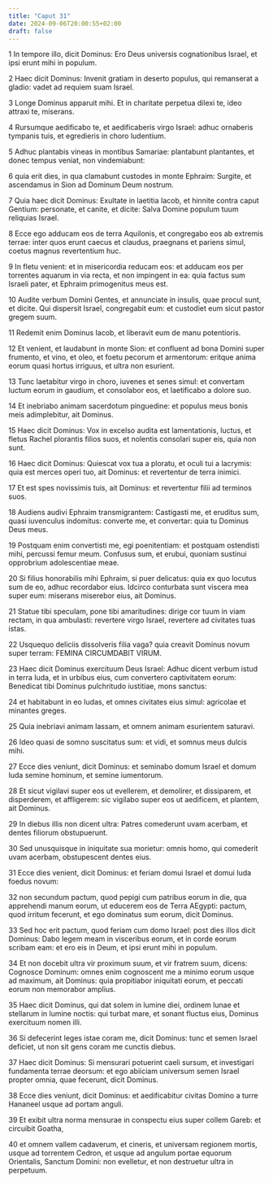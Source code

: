 ```yaml
---
title: "Caput 31"
date: 2024-09-06T20:00:55+02:00
draft: false
---
```



1 In tempore illo, dicit Dominus: Ero Deus universis cognationibus Israel, et ipsi erunt mihi in populum.

2 Haec dicit Dominus: Invenit gratiam in deserto populus, qui remanserat a gladio: vadet ad requiem suam Israel.

3 Longe Dominus apparuit mihi. Et in charitate perpetua dilexi te, ideo attraxi te, miserans.

4 Rursumque aedificabo te, et aedificaberis virgo Israel: adhuc ornaberis tympanis tuis, et egredieris in choro ludentium.

5 Adhuc plantabis vineas in montibus Samariae: plantabunt plantantes, et donec tempus veniat, non vindemiabunt:

6 quia erit dies, in qua clamabunt custodes in monte Ephraim: Surgite, et ascendamus in Sion ad Dominum Deum nostrum.

7 Quia haec dicit Dominus: Exultate in laetitia Iacob, et hinnite contra caput Gentium: personate, et canite, et dicite: Salva Domine populum tuum reliquias Israel.

8 Ecce ego adducam eos de terra Aquilonis, et congregabo eos ab extremis terrae: inter quos erunt caecus et claudus, praegnans et pariens simul, coetus magnus revertentium huc.

9 In fletu venient: et in misericordia reducam eos: et adducam eos per torrentes aquarum in via recta, et non impingent in ea: quia factus sum Israeli pater, et Ephraim primogenitus meus est.

10 Audite verbum Domini Gentes, et annunciate in insulis, quae procul sunt, et dicite. Qui dispersit Israel, congregabit eum: et custodiet eum sicut pastor gregem suum.

11 Redemit enim Dominus Iacob, et liberavit eum de manu potentioris.

12 Et venient, et laudabunt in monte Sion: et confluent ad bona Domini super frumento, et vino, et oleo, et foetu pecorum et armentorum: eritque anima eorum quasi hortus irriguus, et ultra non esurient.

13 Tunc laetabitur virgo in choro, iuvenes et senes simul: et convertam luctum eorum in gaudium, et consolabor eos, et laetificabo a dolore suo.

14 Et inebriabo animam sacerdotum pinguedine: et populus meus bonis meis adimplebitur, ait Dominus.

15 Haec dicit Dominus: Vox in excelso audita est lamentationis, luctus, et fletus Rachel plorantis filios suos, et nolentis consolari super eis, quia non sunt.

16 Haec dicit Dominus: Quiescat vox tua a ploratu, et oculi tui a lacrymis: quia est merces operi tuo, ait Dominus: et revertentur de terra inimici.

17 Et est spes novissimis tuis, ait Dominus: et revertentur filii ad terminos suos.

18 Audiens audivi Ephraim transmigrantem: Castigasti me, et eruditus sum, quasi iuvenculus indomitus: converte me, et convertar: quia tu Dominus Deus meus.

19 Postquam enim convertisti me, egi poenitentiam: et postquam ostendisti mihi, percussi femur meum. Confusus sum, et erubui, quoniam sustinui opprobrium adolescentiae meae.

20 Si filius honorabilis mihi Ephraim, si puer delicatus: quia ex quo locutus sum de eo, adhuc recordabor eius. Idcirco conturbata sunt viscera mea super eum: miserans miserebor eius, ait Dominus.

21 Statue tibi speculam, pone tibi amaritudines: dirige cor tuum in viam rectam, in qua ambulasti: revertere virgo Israel, revertere ad civitates tuas istas.

22 Usquequo deliciis dissolveris filia vaga? quia creavit Dominus novum super terram: FEMINA CIRCUMDABIT VIRUM.

23 Haec dicit Dominus exercituum Deus Israel: Adhuc dicent verbum istud in terra Iuda, et in urbibus eius, cum convertero captivitatem eorum: Benedicat tibi Dominus pulchritudo iustitiae, mons sanctus:

24 et habitabunt in eo Iudas, et omnes civitates eius simul: agricolae et minantes greges.

25 Quia inebriavi animam lassam, et omnem animam esurientem saturavi.

26 Ideo quasi de somno suscitatus sum: et vidi, et somnus meus dulcis mihi.

27 Ecce dies veniunt, dicit Dominus: et seminabo domum Israel et domum Iuda semine hominum, et semine iumentorum.

28 Et sicut vigilavi super eos ut evellerem, et demolirer, et dissiparem, et disperderem, et affligerem: sic vigilabo super eos ut aedificem, et plantem, ait Dominus.

29 In diebus illis non dicent ultra: Patres comederunt uvam acerbam, et dentes filiorum obstupuerunt.

30 Sed unusquisque in iniquitate sua morietur: omnis homo, qui comederit uvam acerbam, obstupescent dentes eius.

31 Ecce dies venient, dicit Dominus: et feriam domui Israel et domui Iuda foedus novum:

32 non secundum pactum, quod pepigi cum patribus eorum in die, qua apprehendi manum eorum, ut educerem eos de Terra AEgypti: pactum, quod irritum fecerunt, et ego dominatus sum eorum, dicit Dominus.

33 Sed hoc erit pactum, quod feriam cum domo Israel: post dies illos dicit Dominus: Dabo legem meam in visceribus eorum, et in corde eorum scribam eam: et ero eis in Deum, et ipsi erunt mihi in populum.

34 Et non docebit ultra vir proximum suum, et vir fratrem suum, dicens: Cognosce Dominum: omnes enim cognoscent me a minimo eorum usque ad maximum, ait Dominus: quia propitiabor iniquitati eorum, et peccati eorum non memorabor amplius.

35 Haec dicit Dominus, qui dat solem in lumine diei, ordinem lunae et stellarum in lumine noctis: qui turbat mare, et sonant fluctus eius, Dominus exercituum nomen illi.

36 Si defecerint leges istae coram me, dicit Dominus: tunc et semen Israel deficiet, ut non sit gens coram me cunctis diebus.

37 Haec dicit Dominus: Si mensurari potuerint caeli sursum, et investigari fundamenta terrae deorsum: et ego abiiciam universum semen Israel propter omnia, quae fecerunt, dicit Dominus.

38 Ecce dies veniunt, dicit Dominus: et aedificabitur civitas Domino a turre Hananeel usque ad portam anguli.

39 Et exibit ultra norma mensurae in conspectu eius super collem Gareb: et circuibit Goatha,

40 et omnem vallem cadaverum, et cineris, et universam regionem mortis, usque ad torrentem Cedron, et usque ad angulum portae equorum Orientalis, Sanctum Domini: non evelletur, et non destruetur ultra in perpetuum.


